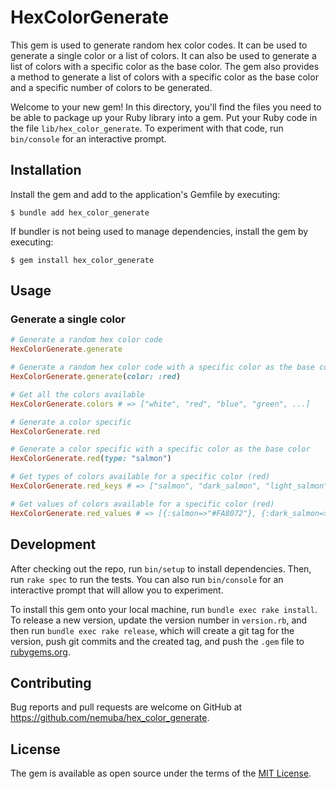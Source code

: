 # HexColorGenerate

This gem is used to generate random hex color codes. It can be used to generate a single color or a list of colors. It can also be used to generate a list of colors with a specific color as the base color. The gem also provides a method to generate a list of colors with a specific color as the base color and a specific number of colors to be generated.

Welcome to your new gem! In this directory, you'll find the files you need to be able to package up your Ruby library into a gem. Put your Ruby code in the file `lib/hex_color_generate`. To experiment with that code, run `bin/console` for an interactive prompt.

## Installation

Install the gem and add to the application's Gemfile by executing:

    $ bundle add hex_color_generate

If bundler is not being used to manage dependencies, install the gem by executing:

    $ gem install hex_color_generate

## Usage

### Generate a single color

```ruby
# Generate a random hex color code
HexColorGenerate.generate

# Generate a random hex color code with a specific color as the base color
HexColorGenerate.generate(color: :red)

# Get all the colors available
HexColorGenerate.colors # => ["white", "red", "blue", "green", ...]

# Generate a color specific
HexColorGenerate.red

# Generate a color specific with a specific color as the base color
HexColorGenerate.red(type: "salmon")

# Get types of colors available for a specific color (red)
HexColorGenerate.red_keys # => ["salmon", "dark_salmon", "light_salmon", "crimson", "red", ...]

# Get values of colors available for a specific color (red)
HexColorGenerate.red_values # => [{:salmon=>"#FA8072"}, {:dark_salmon=>"#E9967A"}, ...]
```

## Development

After checking out the repo, run `bin/setup` to install dependencies. Then, run `rake spec` to run the tests. You can also run `bin/console` for an interactive prompt that will allow you to experiment.

To install this gem onto your local machine, run `bundle exec rake install`. To release a new version, update the version number in `version.rb`, and then run `bundle exec rake release`, which will create a git tag for the version, push git commits and the created tag, and push the `.gem` file to [rubygems.org](https://rubygems.org).

## Contributing

Bug reports and pull requests are welcome on GitHub at https://github.com/nemuba/hex_color_generate.

## License

The gem is available as open source under the terms of the [MIT License](https://opensource.org/licenses/MIT).
